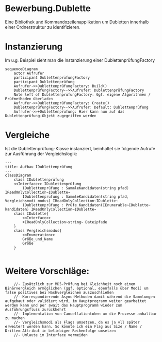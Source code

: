 # Bewerbung.Dublette

Eine Bibliothek und Kommandozeilenapplikation um Dubletten innerhalb einer Ordnerstruktur zu identifizieren.


# Instanzierung
Im u.g. Beispiel sieht man die Instanzierung einer DublettenprüfungFactory

```mermaid
sequenceDiagram
    actor Aufrufer
    participant DublettenprüfungFactory
    participant Dublettenprüfung
    Aufrufer->>DublettenprüfungFactory: Build()
    DublettenprüfungFactory-->>Aufrufer: DublettenprüfungFactory
    Note left of DublettenprüfungFactory: Ggf. eigene Algorithmen / Prüfmethoden überladen
    Aufrufer->>DublettenprüfungFactory: Create()
    DublettenprüfungFactory-->>Aufrufer: Default: Dublettenprüfung
    Aufrufer->>+Dublettenprüfung: Hier kann nun auf das Dublettenprüfung-Objekt zugegriffen werden
```

# Vergleiche
Ist die Dublettenprüfung-Klasse instanziert, beinhaltet sie folgende Aufrufe zur Ausführung der Vergleichslogik:
```mermaid
---
title: Aufbau IDublettenprüfung
---
classDiagram
    class IDublettenprüfung
    <<Interface>> IDublettenprüfung
        IDublettenprüfung : SammleKandidaten(string pfad) IReadOnlyCollection~IDublette~
        IDublettenprüfung : SammleKandidaten(string pfad, Vergleichsmodi modus) IReadOnlyCollection~IDublette~
        IDublettenprüfung : Prüfe_Kandidaten(IEnumerable~IDublette~ kandidaten) IReadOnlyCollection~IDublette~
    class IDublette{
        <<Interface>>
        +IReadOnlyCollection~string~ Dateipfade
    }
    class Vergleichsmodus{
        <<Enumeration>>
        Größe_und_Name
        Größe
    }
     
```
        


# Weitere Vorschläge:
        //- Zusätzlich zur MD5-Prüfung bei Gleichheit noch einen Binärvergleich ermöglichen (ggf. optional, ebenfalls über Modi) um false positives bei Hashvergleichen auszuschließen
        //- Korrespondierende Async-Methoden damit während die Sammlungen aufgebaut oder validiert wird, im Hauptprogramm weiter gearbeitet werden kann und per await das Hauptprogramm wieder zum Ausführungsfluss zurückkehrt
        //- Implementation von Cancellationtoken um die Prozesse anhaltbar zu machen
        //- Vergleichsmodi als Flags umsetzen, da es ja vll später erweitert werden kann. So könnte ich ein Flag aus Size / Name / Drittem Attribut in beliebiger Reihenfolge umsetzen
        //- Umlaute im Interface vermeiden
